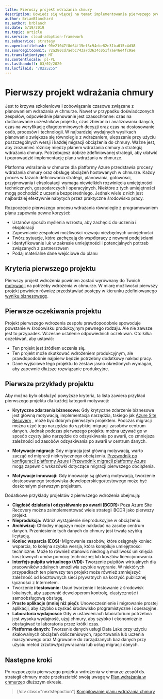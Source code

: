 ```yaml
---
title: Pierwszy projekt wdrażania chmury
description: Dowiedz się więcej na temat implementowania pierwszego projektu wdrażania w chmurze.
author: BrianBlanchard
ms.author: brblanch
ms.date: 5/19/2019
ms.topic: article
ms.service: cloud-adoption-framework
ms.subservice: strategy
ms.openlocfilehash: 90e21047f8d64f15ef3c94ebe82e31ba615c4d38
ms.sourcegitcommit: 72a280cd7aebc743a7d3634c051f7ae46e4fc9ae
ms.translationtype: MT
ms.contentlocale: pl-PL
ms.lasthandoff: 03/02/2020
ms.locfileid: "78225255"
---
```

<!-- markdownlint-disable MD026 -->

# <a name="first-cloud-adoption-project"></a>Pierwszy projekt wdrażania chmury

Jest to krzywa szkoleniowa i zobowiązanie czasowe związane z planowaniem wdrażania w chmurze. Nawet w przypadku doświadczonych zespołów, odpowiednie planowanie jest czasochłonne: czas na dostosowanie uczestników projektu, czas zbierania i analizowania danych, czas na weryfikację długoterminowych decyzji oraz czas na dostosowanie osób, procesów i technologii. W najbardziej wydajnych wysiłkach planowanie zwiększa się równolegle z wdrażaniem, ulepszanie przy użyciu poszczególnych wersji i każdej migracji obciążenia do chmury. Ważne jest, aby zrozumieć różnicę między planem wdrażania chmury a strategią wdrażania chmury. Potrzebujesz dobrze zdefiniowanej strategii, aby ułatwić i poprowadzić implementację planu wdrażania w chmurze.

Platforma wdrażania w chmurze dla platformy Azure przedstawia procesy wdrażania chmury oraz obsługę obciążeń hostowanych w chmurze. Każdy proces w fazach definiowania strategii, planowania, gotowości, przyjmowania i eksploatacji wymaga niewielkich rozwinięcia umiejętności technicznych, gospodarczych i operacyjnych. Niektóre z tych umiejętności mogą pochodzić z uczenia bezpośredniego. Jednak wiele z nich jest najbardziej efektywnie nabytych przez praktyczne środowisko pracy.

Rozpoczęcie pierwszego procesu wdrażania równolegle z programowaniem planu zapewnia pewne korzyści:

- Ustanów sposób myślenia wzrostu, aby zachęcić do uczenia i eksploracji
- Zapewnianie zespołowi możliwości rozwoju niezbędnych umiejętności
- Twórz sytuacje, które zachęcają do współpracy z nowymi podejściami
- Identyfikowanie luk w zakresie umiejętności i potencjalnych potrzeb związanych z partnerstwem
- Podaj materialne dane wejściowe do planu

## <a name="first-project-criteria"></a>Kryteria pierwszego projektu

Pierwszy projekt wdrożenia powinien zostać wyrównany do Twoich [motywacji](./motivations.md) na potrzeby wdrożenia w chmurze. W miarę możliwości pierwszy projekt powinien również przedstawiać postępy w kierunku zdefiniowanego [wyniku biznesowego](./business-outcomes/business-outcome-template.md).

## <a name="first-project-expectations"></a>Pierwsze oczekiwania projektu

Projekt pierwszego wdrożenia zespołu prawdopodobnie spowoduje powstanie w środowisku produkcyjnym pewnego rodzaju. Ale nie zawsze jest to przypadek. Wczesne ustalenie odpowiednich oczekiwań. Oto kilka oczekiwań, aby ustawić:

- Ten projekt jest źródłem uczenia się.
- Ten projekt może skutkować wdrożeniem produkcyjnym, ale prawdopodobnie najpierw będzie potrzebny dodatkowy nakład pracy.
- Dane wyjściowe tego projektu to zestaw jasno określonych wymagań, aby zapewnić dłuższe rozwiązanie produkcyjne.

## <a name="first-project-examples"></a>Pierwsze przykłady projektu

Aby można było obsłużyć powyższe kryteria, ta lista zawiera przykład pierwszego projektu dla każdej kategorii motywacji:

- **Krytyczne zdarzenia biznesowe:** Gdy krytyczne zdarzenie biznesowe jest główną motywacją, implementacja narzędzia, takiego jak [Azure Site Recovery](../migrate/azure-migration-guide/migrate.md?tabs=Tools#azure-site-recovery) , może być dobrym pierwszym projektem. Podczas migracji można użyć tego narzędzia do szybkiej migracji zasobów centrum danych. Jednak podczas pierwszego projektu można używać go w sposób czysty jako narzędzie do odzyskiwania po awarii, co zmniejsza zależności od zasobów odzyskiwania po awarii w centrum danych.

- **Motywacje migracji:** Gdy migracja jest główną motywacją, warto zacząć od migracji niekrytycznego obciążenia. [Przewodnik po konfiguracji platformy Azure](../ready/azure-setup-guide/index.md) i [Przewodnik migracji platformy Azure](../migrate/azure-migration-guide/index.md) mogą zapewnić wskazówki dotyczące migracji pierwszego obciążenia.

- **Motywacje innowacji:** Gdy innowacje są główną motywacją, tworzenie dostosowanego środowiska deweloperskiego/testowego może być doskonałym pierwszym projektem.

Dodatkowe przykłady projektów z pierwszego wdrożenia obejmują:

- **Ciągłość działania i odzyskiwanie po awarii (BCDR):** Poza Azure Site Recovery można zaimplementować wiele strategii BCDR jako pierwszy projekt.
- **Nieprodukcja:** Wdróż wystąpienie nieprodukcyjne w obciążeniu.
- **Archiwizuj:** Chłodny magazyn może nakładać na zasoby centrum danych. Przeniesienie tych danych do chmury jest trwałą szybką licytacją.
- **Koniec wsparcia (EOS):** Migrowanie zasobów, które osiągnęły koniec wsparcia, to kolejna szybka wersja, która kompiluje umiejętności techniczne. Może to również stanowić niedrogią możliwość uniknięcia kosztownych umów pomocy technicznej lub kosztów licencjonowania.
- **Interfejs pulpitu wirtualnego (VDI):** Tworzenie pulpitów wirtualnych dla pracowników zdalnych umożliwia szybkie wygranie. W niektórych przypadkach ten pierwszy ten projekt może również zmniejszyć zależność od kosztownych sieci prywatnych na korzyść publicznej łączności z Internetem.
- Tworzenie **i testowanie:** Usuń tworzenie i testowanie z środowisk lokalnych, aby zapewnić deweloperom kontrolę, elastyczność i samoobsługową obsługę.
- **Proste aplikacje (mniej niż pięć):** Unowocześnienie i migrowanie prostej aplikacji, aby szybko uzyskać środowisko programistyczne i operacyjne.
- **Laboratoria wydajności:** Gdy w ustawieniach laboratorium potrzebna jest wysoka wydajność, użyj chmury, aby szybko i ekonomicznie obsługiwać te laboratoria przez krótki czas.
- **Platforma danych:** Tworzenie danych usługi Data Lake przy użyciu skalowalnych obciążeń obliczeniowych, raportowania lub uczenia maszynowego oraz Migrowanie do zarządzanych baz danych przy użyciu metod zrzutów/przywracania lub usług migracji danych.

## <a name="next-steps"></a>Następne kroki

Po rozpoczęciu pierwszego projektu wdrożenia w chmurze zespół ds. strategii chmury może przekształcić swoją uwagę w [Plan wdrażania w chmurze](../plan/index.md)o dłuższym okresie.

> [!div class="nextstepaction"]
> [Kompilowanie planu wdrażania chmury](../plan/index.md)
